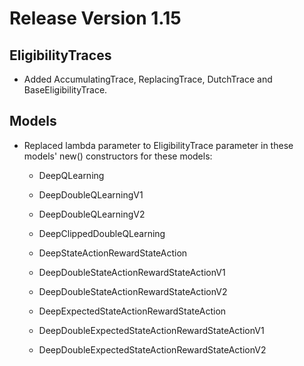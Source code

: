 # Release Version 1.15

## EligibilityTraces

* Added AccumulatingTrace, ReplacingTrace, DutchTrace and BaseEligibilityTrace.

## Models

* Replaced lambda parameter to EligibilityTrace parameter in these models' new() constructors for these models:

  * DeepQLearning

  * DeepDoubleQLearningV1

  * DeepDoubleQLearningV2

  * DeepClippedDoubleQLearning

  * DeepStateActionRewardStateAction

  * DeepDoubleStateActionRewardStateActionV1

  * DeepDoubleStateActionRewardStateActionV2

  * DeepExpectedStateActionRewardStateAction

  * DeepDoubleExpectedStateActionRewardStateActionV1

  * DeepDoubleExpectedStateActionRewardStateActionV2
